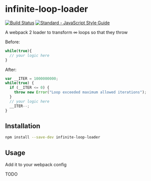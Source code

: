 # infinite-loop-loader
[![Build Status](https://travis-ci.org/nickbalestra/infinite-loop-loader.svg?branch=master)](https://travis-ci.org/nickbalestra/infinite-loop-loader)
[![Standard - JavaScript Style Guide](https://img.shields.io/badge/code%20style-standard-brightgreen.svg)](http://standardjs.com/)

A webpack 2 loader to transform ∞ loops so that they throw

Before:

```Javascript
while(true){
  // your logic here
}
```

After:

```Javascript
var __ITER = 1000000000; 
while(true) {
  if (__ITER <= 0) { 
    throw new Error("Loop exceeded maximum allowed iterations");
  }
  // your logic here
  __ITER--;
}
```

## Installation

```bash
npm install --save-dev infinite-loop-loader
```

## Usage

Add it to your webpack config

TODO
